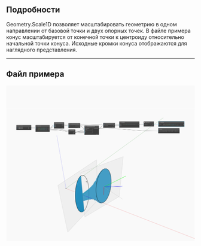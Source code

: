 ## Подробности
Geometry.Scale1D позволяет масштабировать геометрию в одном направлении от базовой точки и двух опорных точек. В файле примера конус масштабируется от конечной точки к центроиду относительно начальной точки конуса. Исходные кромки конуса отображаются для наглядного представления.
___
## Файл примера

![Scale1D](./Autodesk.DesignScript.Geometry.CoordinateSystem.Scale1D_img.jpg)

